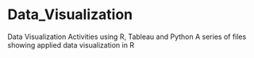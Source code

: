 # Data_Visualization
Data Visualization Activities using R, Tableau and Python
A series of files showing applied data visualization in R
